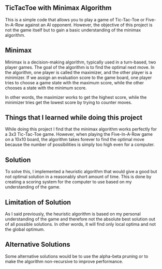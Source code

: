 ## TicTacToe with Minimax Algorithm
This is a simple code that allows you to play a game of Tic-Tac-Toe or Five-In-A-Row against an AI opponent. However, the objective of this project is not the game itself but to gain a basic understanding of the minimax algorithm.

## Minimax
Minimax is a decision-making algorithm, typically used in a turn-based, two player games. The goal of the algorithm is to find the optimal next move. In the algorithm, one player is called the maximizer, and the other player is a minimizer. If we assign an evaluation score to the game board, one player tries to choose a game state with the maximum score, while the other chooses a state with the minimum score.

In other words, the maximizer works to get the highest score, while the minimizer tries get the lowest score by trying to counter moves.

## Things that I learned while doing this project
While doing this project I find that the minimax algorithm works perfectly for a 3x3 Tic-Tac-Toe game. However, when playing the Five-In-A-Row game on a 10x10 board, the algorithm takes forever to find the optimal move because the number of possibilities is simply too high even for a computer.

## Solution
To solve this, I implemented a heuristic algorithm that would give a good but not optimal solution in a reasonably short amount of time. This is done by creating a scoring system for the computer to use based on my understanding of the game.

## Limitation of Solution
As I said previously, the heuristic algorithm is based on my personal understanding of the game and therefore not the absolute best solution out of all possible solutions. In other words, it will find only local optima and not the global optimum.

## Alternative Solutions
Some alternative solutions would be to use the alpha-beta pruning or to make the algorithm non-recursive to improve performance.
